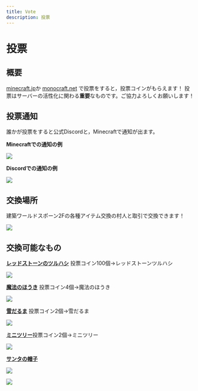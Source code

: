 ```yaml
---
title: Vote
description: 投票
---
```


# 投票
## 概要
[minecraft.jp](https://www.minecraft.jp/servers/play.freeserver.pro )か [monocraft.net](https://monocraft.net/servers/cb23696EAKqv51cX1L6U) で投票をすると，投票コインがもらえます！
投票はサーバーの活性化に関わる**重要**なものです。ご協力よろしくお願いします！

## 投票通知
誰かが投票をすると公式Discordと，Minecraftで通知が出ます。

**Minecraftでの通知の例**

![](https://i.imgur.com/qS0mlyF.png)

**Discordでの通知の例**

![](https://i.imgur.com/Ac5YHyu.png)

## 交換場所
建築ワールドスポーン2Fの各種アイテム交換の村人と取引で交換できます！

![](https://i.imgur.com/8SqxX2P.png)
## 交換可能なもの

[**レッドストーンのツルハシ**]() 投票コイン100個→レッドストーンツルハシ

![](https://i.imgur.com/0tCMX8F.png)

[**魔法のほうき**](https://wiki.freeserver.pro/item/Magicbroom) 投票コイン4個→魔法のほうき

![](https://i.imgur.com/5cUZv4t.png)

[**雪だるま**](https://discord.com/channels/393963617604861952/528252546423455764/780835488692568094) 投票コイン2個→雪だるま

![](https://i.imgur.com/ttqAuEn.png)

[**ミニツリー**]()投票コイン2個→ミニツリー

![](https://i.imgur.com/ey1Ii9X_d.webp?maxwidth=760&fidelity=grand)

[**サンタの帽子**]()

![](https://imgur.com/5bRBZ6H.png)

<a href="https://minecraft.jp/servers/play.freeserver.pro"><img src="https://minecraft.jp/servers/play.freeserver.pro/banner/1/560x95.png"/></a>

